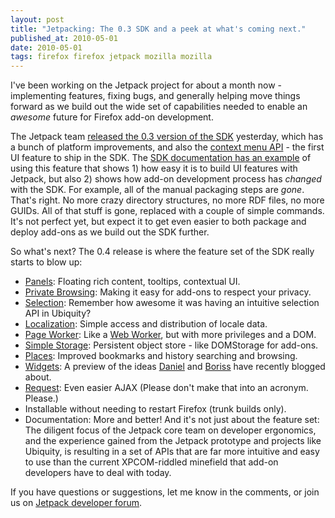 ```yaml
---
layout: post
title: "Jetpacking: The 0.3 SDK and a peek at what's coming next."
published_at: 2010-05-01
date: 2010-05-01
tags: firefox firefox jetpack mozilla mozilla
---
```


I've been working on the Jetpack project for about a month now - implementing features, fixing bugs, and generally helping move things forward as we build out the wide set of capabilities needed to enable an *awesome* future for Firefox add-on development.

The Jetpack team [released the 0.3 version of the SDK](http://mozillalabs.com/jetpack/2010/04/29/announcing-jetpack-sdk-0-3/) yesterday, which has a bunch of platform improvements, and also the [context menu API](https://jetpack.mozillalabs.com/sdk/0.3/docs/#module/jetpack-core/context-menu) - the first UI feature to ship in the SDK. The [SDK documentation has an example](https://jetpack.mozillalabs.com/sdk/0.3/docs/#guide/programs) of using this feature that shows 1) how easy it is to build UI features with Jetpack, but also 2) shows how add-on development process has *changed* with the SDK. For example, all of the manual packaging steps are *gone*. That's right. No more crazy directory structures, no more RDF files, no more GUIDs. All of that stuff is gone, replaced with a couple of simple commands. It's not perfect yet, but expect it to get even easier to both package and deploy add-ons as we build out the SDK further.

So what's next? The 0.4 release is where the feature set of the SDK really starts to blow up:

*   [Panels](https://wiki.mozilla.org/Labs/Jetpack/Reboot/JEP/103): Floating rich content, tooltips, contextual UI.
*   [Private Browsing](https://wiki.mozilla.org/Labs/Jetpack/Reboot/JEP/116): Making it easy for add-ons to respect your privacy.
*   [Selection](https://wiki.mozilla.org/Labs/Jetpack/Reboot/JEP/111): Remember how awesome it was having an intuitive selection API in Ubiquity?
*   [Localization](https://wiki.mozilla.org/Labs/Jetpack/Reboot/JEP/113): Simple access and distribution of locale data.
*   [Page Worker](https://wiki.mozilla.org/Labs/Jetpack/Reboot/JEP/108): Like a [Web Worker](https://developer.mozilla.org/En/Using_web_workers), but with more privileges and a DOM.
*   [Simple Storage](https://wiki.mozilla.org/Labs/Jetpack/Reboot/JEP/104): Persistent object store - like DOMStorage for add-ons.
*   [Places](https://wiki.mozilla.org/Labs/Jetpack/Reboot/JEP/114): Improved bookmarks and history searching and browsing.
*   [Widgets](https://wiki.mozilla.org/Labs/Jetpack/Reboot/JEP/102): A preview of the ideas [Daniel](http://mozillalabs.com/jetpack/2010/04/08/the-single-ui-element/) and [Boriss](http://jboriss.wordpress.com/2010/04/29/removing-firefoxs-status-bar-and-rehousing-add-on-icons-part-1-of-2/) have recently blogged about.
*   [Request](https://wiki.mozilla.org/Labs/Jetpack/Reboot/JEP/109): Even easier AJAX (Please don't make that into an acronym. Please.)
*   Installable without needing to restart Firefox (trunk builds only).
*   Documentation: More and better!
And it's not just about the feature set: The diligent focus of the Jetpack core team on developer ergonomics, and the experience gained from the Jetpack prototype and projects like Ubiquity, is resulting in a set of APIs that are far more intuitive and easy to use than the current XPCOM-riddled minefield that add-on developers have to deal with today.

If you have questions or suggestions, let me know in the comments, or join us on [Jetpack developer forum](http://groups.google.com/group/mozilla-labs-jetpack).